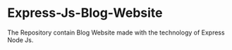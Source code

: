 # Express-Js-Blog-Website
The Repository contain Blog Website made with the technology of Express Node Js.
